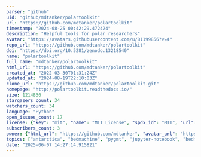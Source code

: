 ```yaml
---
parser: "github"
uid: "github/mdtanker/polartoolkit"
url: "https://github.com/mdtanker/polartoolkit"
timestamp: "2024-08-25 00:42:29.472424"
description: "Helpful tools for polar researchers"
avatar: "https://avatars.githubusercontent.com/u/81199856?v=4"
repo_url: "https://github.com/mdtanker/polartoolkit"
doi: "https://doi.org/10.5281/zenodo.13218540"
name: "polartoolkit"
full_name: "mdtanker/polartoolkit"
html_url: "https://github.com/mdtanker/polartoolkit"
created_at: "2022-03-30T01:31:24Z"
updated_at: "2024-08-19T22:10:03Z"
clone_url: "https://github.com/mdtanker/polartoolkit.git"
homepage: "http://polartoolkit.readthedocs.io/"
size: 1214836
stargazers_count: 34
watchers_count: 34
language: "Python"
open_issues_count: 17
license: {"key": "mit", "name": "MIT License", "spdx_id": "MIT", "url": "https://api.github.com/licenses/mit", "node_id": "MDc6TGljZW5zZTEz"}
subscribers_count: 3
owner: {"html_url": "https://github.com/mdtanker", "avatar_url": "https://avatars.githubusercontent.com/u/81199856?v=4", "login": "mdtanker", "type": "User"}
topics: ["antarctica", "bedmachine", "pygmt", "jupyter-notebook", "bedmap", "plotting", "gmt", "python", "profiles", "arctic", "cryosphere", "greenland", "polar"]
date: "2025-06-07 14:27:14.915821"
---
```

